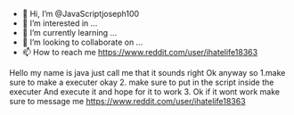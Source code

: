 - 👋 Hi, I’m @JavaScriptjoseph100
- 👀 I’m interested in ...
- 🌱 I’m currently learning ...
- 💞️ I’m looking to collaborate on ...
- 📫 How to reach me https://www.reddit.com/user/ihatelife18363

<!---
JavaScriptjoseph100/JavaScriptjoseph100 is a ✨ special ✨ repository because its `README.md` (this file) appears on your GitHub profile.
You can click the Preview link to take a look at your changes.
--->
Hello my name is java just call me that it sounds right Ok anyway so
1.make sure to make a executer okay 
2. make sure to put in the script inside the executer And execute it and hope for it to work
3. Ok if it wont work make sure to message me https://www.reddit.com/user/ihatelife18363
